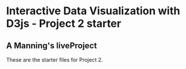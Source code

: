 # Interactive Data Visualization with D3js - Project 2 starter
## A Manning's liveProject

These are the starter files for Project 2.